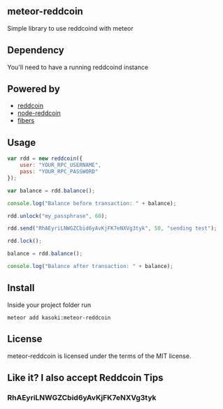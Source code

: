 meteor-reddcoin
----------------

Simple library to use reddcoind with meteor

## Dependency

You'll need to have a running reddcoind instance

## Powered by

* [reddcoin](http://www.reddcoin.com/)
* [node-reddcoin](https://www.npmjs.org/package/node-reddcoin)
* [fibers](https://www.npmjs.org/package/fibers)

## Usage

```javascript
var rdd = new reddcoin({
    user: "YOUR_RPC_USERNAME",
    pass: "YOUR_RPC_PASSWORD"
});

var balance = rdd.balance();

console.log("Balance before transaction: " + balance);

rdd.unlock("my_passphrase", 60);

rdd.send("RhAEyriLNWGZCbid6yAvKjFK7eNXVg3tyk", 50, "sending test");

rdd.lock();

balance = rdd.balance();

console.log("Balance after transaction: " + balance);
```

## Install

Inside your project folder run

    meteor add kasoki:meteor-reddcoin


## License

meteor-reddcoin is licensed under the terms of the MIT license.

## Like it? I also accept Reddcoin Tips

### RhAEyriLNWGZCbid6yAvKjFK7eNXVg3tyk
